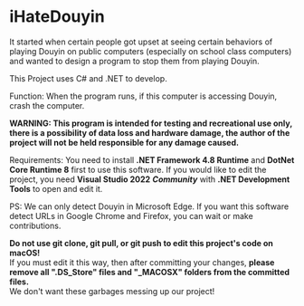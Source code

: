 # iHateDouyin
It started when certain people got upset at seeing certain behaviors of playing Douyin on public computers (especially on school class computers) and wanted to design a program to stop them from playing Douyin.

This Project uses C# and .NET to develop.

Function: When the program runs, if this computer is accessing Douyin, crash the computer.

**WARNING: This program is intended for testing and recreational use only, there is a possibility of data loss and hardware damage, the author of the project will not be held responsible for any damage caused.**

Requirements:
You need to install **.NET Framework 4.8 Runtime** and **DotNet Core Runtime 8** first to use this software. If you would like to edit the project, you need **Visual Studio 2022** ***Community*** with **.NET Development Tools** to open and edit it.


PS: We can only detect Douyin in Microsoft Edge. If you want this software detect URLs in Google Chrome and Firefox, you can wait or make contributions.

**Do not use git clone, git pull, or git push to edit this project's code on macOS!**  
If you must edit it this way, then after committing your changes, **please remove all ".DS_Store" files and "_MACOSX" folders from the committed files.**  
We don't want these garbages messing up our project!
